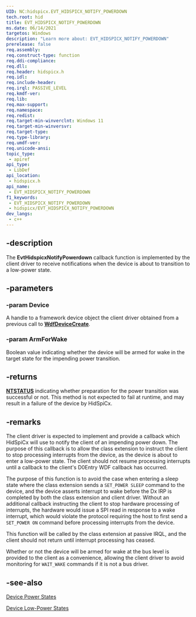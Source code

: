 ```yaml
---
UID: NC:hidspicx.EVT_HIDSPICX_NOTIFY_POWERDOWN
tech.root: hid
title: EVT_HIDSPICX_NOTIFY_POWERDOWN
ms.date: 06/14/2021
targetos: Windows
description: "Learn more about: EVT_HIDSPICX_NOTIFY_POWERDOWN"
prerelease: false
req.assembly: 
req.construct-type: function
req.ddi-compliance: 
req.dll: 
req.header: hidspicx.h
req.idl: 
req.include-header: 
req.irql: PASSIVE_LEVEL
req.kmdf-ver: 
req.lib: 
req.max-support: 
req.namespace: 
req.redist: 
req.target-min-winverclnt: Windows 11
req.target-min-winversvr: 
req.target-type: 
req.type-library: 
req.umdf-ver: 
req.unicode-ansi: 
topic_type:
 - apiref
api_type:
 - LibDef
api_location:
 - hidspicx.h
api_name:
 - EVT_HIDSPICX_NOTIFY_POWERDOWN
f1_keywords:
 - EVT_HIDSPICX_NOTIFY_POWERDOWN
 - hidspicx/EVT_HIDSPICX_NOTIFY_POWERDOWN
dev_langs:
 - c++
---
```


## -description

The **EvtHidspicxNotifyPowerdown** callback function is implemented by the client driver to receive notifications when the device is about to transition to a low-power state.

## -parameters

### -param Device

A handle to a framework device object the client driver obtained from a previous call to [**WdfDeviceCreate**](../wdfdevice/nf-wdfdevice-wdfdevicecreate.md).

### -param ArmForWake

Boolean value indicating whether the device will be armed for wake in the target state for the impending power transition.

## -returns

[**NTSTATUS**](/windows-hardware/drivers/kernel/using-ntstatus-values) indicating whether preparation for the power transition was successful or not. This method is not expected to fail at runtime, and may result in a failure of the device by HidSpiCx.

## -remarks

The client driver is expected to implement and provide a callback which HidSpiCx will use to notify the client of an impending power down. The purpose of this callback is to allow the class extension to instruct the client to stop processing interrupts from the device, as the device is about to enter a low-power state. The client should not resume processing interrupts until a callback to the client's D0Entry WDF callback has occurred.

The purpose of this function is to avoid the case when entering a sleep state where the class extension sends a `SET_POWER SLEEP` command to the device, and the device asserts interrupt to wake before the Dx IRP is completed by both the class extension and client driver. Without an additional callback instructing the client to stop hardware processing of interrupts, the hardware would issue a SPI read in response to a wake interrupt, which would violate the protocol requiring the host to first send a `SET_POWER ON` command before processing interrupts from the device.

This function will be called by the class extension at passive IRQL, and the client should not return until interrupt processing has ceased.

Whether or not the device will be armed for wake at the bus level is provided to the client as a convenience, allowing the client driver to avoid monitoring for `WAIT_WAKE` commands if it is not a bus driver.

## -see-also

[Device Power States](/windows-hardware/drivers/kernel/device-power-states)

[Device Low-Power States](/windows-hardware/drivers/kernel/device-sleeping-states)
